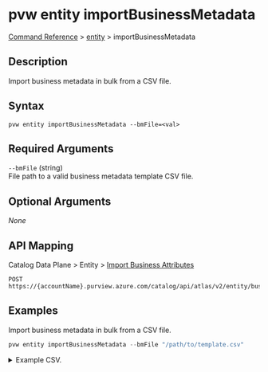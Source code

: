 # pvw entity importBusinessMetadata
[Command Reference](../../../README.md#command-reference) > [entity](./main.md) > importBusinessMetadata

## Description
Import business metadata in bulk from a CSV file.

## Syntax
```
pvw entity importBusinessMetadata --bmFile=<val>
```

## Required Arguments
`--bmFile` (string)  
File path to a valid business metadata template CSV file.

## Optional Arguments
*None*

## API Mapping
Catalog Data Plane > Entity > [Import Business Attributes](https://docs.microsoft.com/en-us/rest/api/purview/catalogdataplane/entity/import-business-attributes)
```
POST https://{accountName}.purview.azure.com/catalog/api/atlas/v2/entity/businessmetadata/import
```

## Examples
Import business metadata in bulk from a CSV file.
```powershell
pvw entity importBusinessMetadata --bmFile "/path/to/template.csv"
```
<details><summary>Example CSV.</summary>
<p>

```csv
EntityType,EntityUniqueAttributeValue,BusinessAttributeName,BusinessAttributeValue,EntityUniqueAttributeName[optional]
azure_datalake_gen2_path,https://STORAGE_ACCOUNT.dfs.core.windows.net/bing/data/merged.parquet,myBizMetadata1.bizAttr1,hello,
```
</p>
</details>
